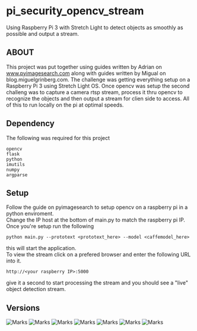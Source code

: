 # pi_security_opencv_stream
Using Raspberry Pi 3 with Stretch Light to detect objects as smoothly as possible and output a stream.

## ABOUT

This project was put together using guides written by Adrian on www.pyimagesearch.com along with guides written by Migual on blog.miguelgrinberg.com. The challenge was getting everything setup on a Raspberry Pi 3 using Stretch Light OS. Once opencv was setup the second challeng was to capture a camera rtsp stream, process it thru opencv to recognize the objects and then output a stream for clien side to access. All of this to run locally on the pi at optimal speeds.

## Dependency

The following was required for this project
```
opencv
flask
python
imutils
numpy
argparse
```

## Setup

Follow the guide on pyimagesearch to setup opencv on a raspberry pi in a python enviroment.  
Change the IP host at the bottom of main.py to match the raspberry pi IP.
Once you're setup run the following
```
python main.py --prototext <prototext_here> --model <caffemodel_here>
```
this will start the application.  
To view the stream click on a prefered browser and enter the following URL into it.
```
http://<your raspberry IP>:5000
```
give it a second to start processing the stream and you should see a "live" object detection stream.

## Versions

![Marks](https://img.shields.io/badge/Raspberry%20Pi-3%20B-blue.svg)
![Marks](https://img.shields.io/badge/Raspbian-Stretch%20Light-blue.svg)
![Marks](https://img.shields.io/badge/OpenCV-4.0.0-orange.svg)
![Marks](https://img.shields.io/badge/license%MITLight-blue.svg)
![Marks](https://img.shields.io/apm/l/:package.svg)
![Marks](https://img.shields.io/pypi/pyversions/Django.svg)
![Marks](https://img.shields.io/pypi/status/Django.svg)
